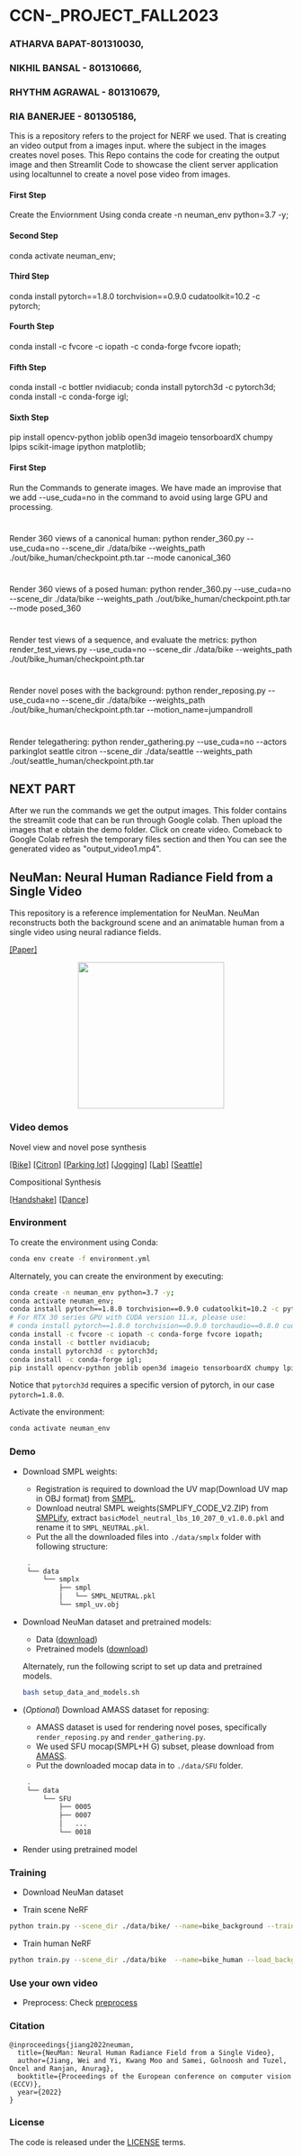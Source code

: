 # CCN-_PROJECT_FALL2023
### ATHARVA BAPAT-801310030,
### NIKHIL BANSAL - 801310666,
### RHYTHM AGRAWAL - 801310679,
### RIA BANERJEE - 801305186,
This is a repository refers to the project for NERF we used. That is creating an video output from a images input. where the subject in the
images creates novel poses. This Repo contains the code for creating
the output image and then Streamlit Code to showcase the client server
application using localtunnel to create a novel pose video from
images.

#### First Step
Create the Enviornment Using
conda create -n neuman_env python=3.7 -y;
#### Second Step
conda activate neuman_env;
#### Third Step
conda install pytorch==1.8.0 torchvision==0.9.0 cudatoolkit=10.2 -c pytorch;
#### Fourth Step
conda install -c fvcore -c iopath -c conda-forge fvcore iopath;
#### Fifth Step
conda install -c bottler nvidiacub;
conda install pytorch3d -c pytorch3d;
conda install -c conda-forge igl;
#### Sixth Step
pip install opencv-python joblib open3d imageio tensorboardX chumpy lpips scikit-image ipython matplotlib;

#### First Step
Run the Commands to generate images. We have made an improvise that we add --use_cuda=no in the command to avoid using large GPU and processing.
#
Render 360 views of a canonical human:
python render_360.py --use_cuda=no --scene_dir ./data/bike --weights_path ./out/bike_human/checkpoint.pth.tar --mode canonical_360
# 
Render 360 views of a posed human:
python render_360.py --use_cuda=no --scene_dir ./data/bike --weights_path ./out/bike_human/checkpoint.pth.tar --mode posed_360
#
Render test views of a sequence, and evaluate the metrics:
python render_test_views.py --use_cuda=no --scene_dir ./data/bike --weights_path ./out/bike_human/checkpoint.pth.tar
#
Render novel poses with the background:
python render_reposing.py --use_cuda=no --scene_dir ./data/bike --weights_path ./out/bike_human/checkpoint.pth.tar --motion_name=jumpandroll
#
Render telegathering:
python render_gathering.py --use_cuda=no --actors parkinglot seattle citron --scene_dir ./data/seattle --weights_path ./out/seattle_human/checkpoint.pth.tar

## NEXT PART
After we run the commands we get the output images. This folder contains the streamlit code that can be run through Google colab. Then upload the images that e obtain the demo folder. Click on create video. Comeback to Google Colab refresh the temporary files section and then You can see the generated video as "output_video1.mp4".








## NeuMan: Neural Human Radiance Field from a Single Video

This repository is a reference implementation for NeuMan. NeuMan reconstructs both the background scene and an animatable human from a single video using neural radiance fields.

[[Paper]](https://arxiv.org/abs/2203.12575) 

 <p align="center">
  <img src="./resources/teaser.gif" height="260">
</p>

### Video demos

Novel view and novel pose synthesis

[[Bike]](https://docs-assets.developer.apple.com/ml-research/datasets/neuman/bike.mp4)
[[Citron]](https://docs-assets.developer.apple.com/ml-research/datasets/neuman/citron.mp4)
[[Parking lot]](https://docs-assets.developer.apple.com/ml-research/datasets/neuman/demo3.mp4)
[[Jogging]](https://docs-assets.developer.apple.com/ml-research/datasets/neuman/jogging.mp4)
[[Lab]](https://docs-assets.developer.apple.com/ml-research/datasets/neuman/lab.mp4)
[[Seattle]](https://docs-assets.developer.apple.com/ml-research/datasets/neuman/seattle.mp4)

Compositional Synthesis

[[Handshake]](https://docs-assets.developer.apple.com/ml-research/datasets/neuman/handshake.mp4)
[[Dance]](https://docs-assets.developer.apple.com/ml-research/datasets/neuman/dance.mp4)

### Environment

To create the environment using Conda:

```sh
conda env create -f environment.yml
```

Alternately, you can create the environment by executing:

```sh
conda create -n neuman_env python=3.7 -y;
conda activate neuman_env;
conda install pytorch==1.8.0 torchvision==0.9.0 cudatoolkit=10.2 -c pytorch;
# For RTX 30 series GPU with CUDA version 11.x, please use:
# conda install pytorch==1.8.0 torchvision==0.9.0 torchaudio==0.8.0 cudatoolkit=11.1 -c pytorch -c conda-forge
conda install -c fvcore -c iopath -c conda-forge fvcore iopath;
conda install -c bottler nvidiacub;
conda install pytorch3d -c pytorch3d;
conda install -c conda-forge igl;
pip install opencv-python joblib open3d imageio tensorboardX chumpy lpips scikit-image ipython matplotlib;
```

Notice that `pytorch3d` requires a specific version of pytorch, in our case `pytorch=1.8.0`.

Activate the environment:

```sh 
conda activate neuman_env
```

### Demo

- Download SMPL weights:
  - Registration is required to download the UV map(Download UV map in OBJ format) from [SMPL](https://smpl.is.tue.mpg.de/download.php).
  - Download neutral SMPL weights(SMPLIFY_CODE_V2.ZIP) from [SMPLify](https://smplify.is.tue.mpg.de/download.php), extract `basicModel_neutral_lbs_10_207_0_v1.0.0.pkl` and rename it to `SMPL_NEUTRAL.pkl`.
  - Put the all the downloaded files into `./data/smplx` folder with following structure:
   ```bash
    .
    └── data
        └── smplx
            ├── smpl
            │   └── SMPL_NEUTRAL.pkl
            └── smpl_uv.obj
   ```

- Download NeuMan dataset and pretrained models:
  - Data ([download](https://docs-assets.developer.apple.com/ml-research/datasets/neuman/dataset.zip))
  - Pretrained models ([download](https://docs-assets.developer.apple.com/ml-research/datasets/neuman/pretrained.zip))

  Alternately, run the following script to set up data and pretrained models.

  ```sh
  bash setup_data_and_models.sh
  ```
- (*Optional*) Download AMASS dataset for reposing:
  - AMASS dataset is used for rendering novel poses, specifically `render_reposing.py` and `render_gathering.py`.
  - We used SFU mocap(SMPL+H G) subset, please download from [AMASS](https://amass.is.tue.mpg.de/download.php).
  - Put the downloaded mocap data in to `./data/SFU` folder.
   ```bash
    .
    └── data
        └── SFU
            ├── 0005
            ├── 0007
            │   ...
            └── 0018
   ```

- Render using pretrained model


### Training

- Download NeuMan dataset

- Train scene NeRF
```sh
python train.py --scene_dir ./data/bike/ --name=bike_background --train_mode=bkg
```

- Train human NeRF
```sh
python train.py --scene_dir ./data/bike  --name=bike_human --load_background=bike_background --train_mode=smpl_and_offset
```

### Use your own video

- Preprocess: Check [preprocess](./preprocess/README.md)

### Citation

```
@inproceedings{jiang2022neuman,
  title={NeuMan: Neural Human Radiance Field from a Single Video},
  author={Jiang, Wei and Yi, Kwang Moo and Samei, Golnoosh and Tuzel, Oncel and Ranjan, Anurag},
  booktitle={Proceedings of the European conference on computer vision (ECCV)},
  year={2022}
}
```

### License

The code is released under the [LICENSE](./LICENSE) terms.
